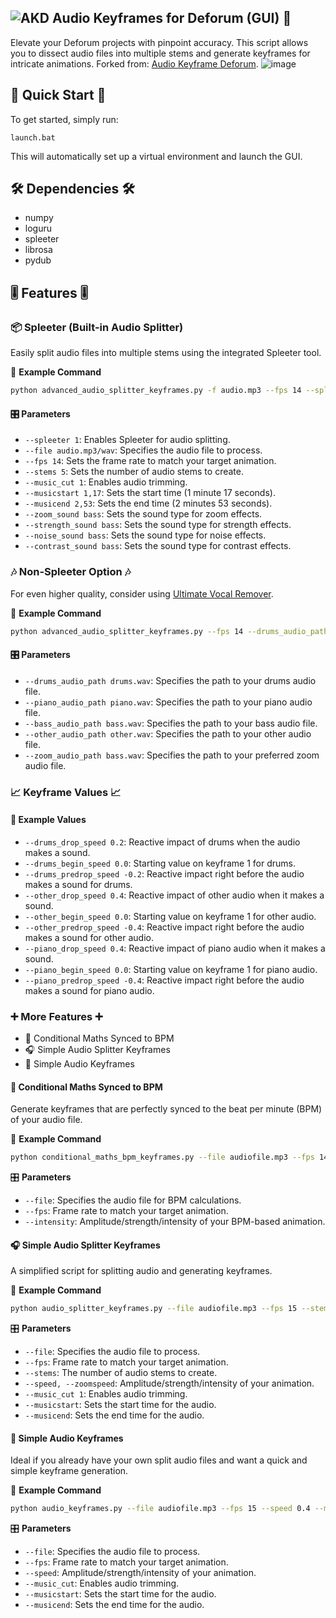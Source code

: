 ## ![AKD](https://github.com/FeelTheFonk/AudioKeyframeDeforum_GUI/assets/134219563/8752374b-6e74-46cf-b625-fbd58216f525) Audio Keyframes for Deforum (GUI) 🎵

Elevate your Deforum projects with pinpoint accuracy. This script allows you to dissect audio files into multiple stems and generate keyframes for intricate animations. Forked from: [Audio Keyframe Deforum](https://github.com/nicolai256/audio_keyframe_deforum_DD_0.5).
![image](https://github.com/FeelTheFonk/AudioKeyframeDeforum_GUI/assets/134219563/2583bc91-2c68-4827-a1ca-c14ca9287478)


## 🚀 Quick Start 🚀

To get started, simply run:

```
launch.bat
```

This will automatically set up a virtual environment and launch the GUI.


## 🛠 Dependencies 🛠

- numpy
- loguru
- spleeter
- librosa
- pydub


## 🎚 Features 🎚

### 📦 Spleeter (Built-in Audio Splitter)

Easily split audio files into multiple stems using the integrated Spleeter tool.

🔧 **Example Command**

```bash
python advanced_audio_splitter_keyframes.py -f audio.mp3 --fps 14 --spleeter 1
```

#### 🎛 Parameters

- `--spleeter 1`: Enables Spleeter for audio splitting.
- `--file audio.mp3/wav`: Specifies the audio file to process.
- `--fps 14`: Sets the frame rate to match your target animation.
- `--stems 5`: Sets the number of audio stems to create.
- `--music_cut 1`: Enables audio trimming.
- `--musicstart 1,17`: Sets the start time (1 minute 17 seconds).
- `--musicend 2,53`: Sets the end time (2 minutes 53 seconds).
- `--zoom_sound bass`: Sets the sound type for zoom effects.
- `--strength_sound bass`: Sets the sound type for strength effects.
- `--noise_sound bass`: Sets the sound type for noise effects.
- `--contrast_sound bass`: Sets the sound type for contrast effects.
  

### 🎶 Non-Spleeter Option 🎶

For even higher quality, consider using [Ultimate Vocal Remover](https://github.com/Anjok07/ultimatevocalremovergui).

🔧 **Example Command**

```bash
python advanced_audio_splitter_keyframes.py --fps 14 --drums_audio_path drums.wav --zoom_audio_path bass.wav
```

#### 🎛 Parameters

- `--drums_audio_path drums.wav`: Specifies the path to your drums audio file.
- `--piano_audio_path piano.wav`: Specifies the path to your piano audio file.
- `--bass_audio_path bass.wav`: Specifies the path to your bass audio file.
- `--other_audio_path other.wav`: Specifies the path to your other audio file.
- `--zoom_audio_path bass.wav`: Specifies the path to your preferred zoom audio file.


### 📈 Keyframe Values 📈

#### 🔧 Example Values

- `--drums_drop_speed 0.2`: Reactive impact of drums when the audio makes a sound.
- `--drums_begin_speed 0.0`: Starting value on keyframe 1 for drums.
- `--drums_predrop_speed -0.2`: Reactive impact right before the audio makes a sound for drums.
- `--other_drop_speed 0.4`: Reactive impact of other audio when it makes a sound.
- `--other_begin_speed 0.0`: Starting value on keyframe 1 for other audio.
- `--other_predrop_speed -0.4`: Reactive impact right before the audio makes a sound for other audio.
- `--piano_drop_speed 0.4`: Reactive impact of piano audio when it makes a sound.
- `--piano_begin_speed 0.0`: Starting value on keyframe 1 for piano audio.
- `--piano_predrop_speed -0.4`: Reactive impact right before the audio makes a sound for piano audio.


### ➕ More Features ➕

- 🔣 Conditional Maths Synced to BPM
- 🎧 Simple Audio Splitter Keyframes
- 🎤 Simple Audio Keyframes

#### 🔣 Conditional Maths Synced to BPM

Generate keyframes that are perfectly synced to the beat per minute (BPM) of your audio file.

🔧 **Example Command**

```bash
python conditional_maths_bpm_keyframes.py --file audiofile.mp3 --fps 14 --intensity 2
```

🎛 **Parameters**

- `--file`: Specifies the audio file for BPM calculations.
- `--fps`: Frame rate to match your target animation.
- `--intensity`: Amplitude/strength/intensity of your BPM-based animation.

#### 🎧 Simple Audio Splitter Keyframes

A simplified script for splitting audio and generating keyframes.

🔧 **Example Command**

```bash
python audio_splitter_keyframes.py --file audiofile.mp3 --fps 15 --stems 5 --speed 0.4 --zoomspeed 5 --music_cut 1 --musicstart 1,10 --musicend 2,50
```

🎛 **Parameters**

- `--file`: Specifies the audio file to process.
- `--fps`: Frame rate to match your target animation.
- `--stems`: The number of audio stems to create.
- `--speed, --zoomspeed`: Amplitude/strength/intensity of your animation.
- `--music_cut 1`: Enables audio trimming.
- `--musicstart`: Sets the start time for the audio.
- `--musicend`: Sets the end time for the audio.

#### 🎤 Simple Audio Keyframes

Ideal if you already have your own split audio files and want a quick and simple keyframe generation.

🔧 **Example Command**

```bash
python audio_keyframes.py --file audiofile.mp3 --fps 15 --speed 0.4 --music_cut true --musicstart 1,10 --musicend 2,50
```

🎛 **Parameters**

- `--file`: Specifies the audio file to process.
- `--fps`: Frame rate to match your target animation.
- `--speed`: Amplitude/strength/intensity of your animation.
- `--music_cut`: Enables audio trimming.
- `--musicstart`: Sets the start time for the audio.
- `--musicend`: Sets the end time for the audio.

#
